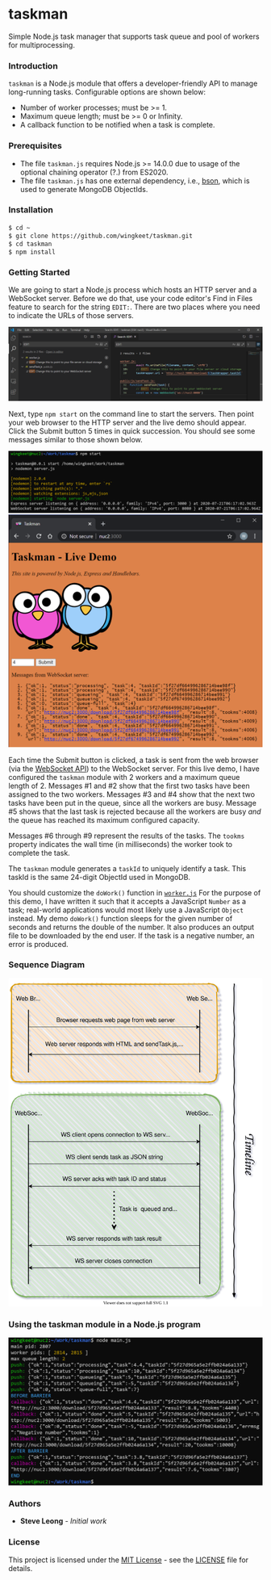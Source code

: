 # taskman
Simple Node.js task manager that supports task queue and pool of workers for multiprocessing.

### Introduction
`taskman` is a Node.js module that offers a developer-friendly API to manage long-running tasks.
Configurable options are shown below:
- Number of worker processes; must be >= 1.
- Maximum queue length; must be >= 0 or Infinity.
- A callback function to be notified when a task is complete.

### Prerequisites
- The file `taskman.js` requires Node.js >= 14.0.0 due to usage of the optional chaining
operator (?.) from ES2020.
- The file `taskman.js` has one external dependency, i.e.,
[bson](https://www.npmjs.com/package/bson), which is used to generate MongoDB ObjectIds.

### Installation
```
$ cd ~
$ git clone https://github.com/wingkeet/taskman.git
$ cd taskman
$ npm install
```

### Getting Started
We are going to start a Node.js process which hosts an HTTP server and a WebSocket server.
Before we do that, use your code editor's Find in Files feature to search for the string
`EDIT:`. There are two places where you need to indicate the URLs of those servers.

![edit-servers](public/images/edit-servers.png)

Next, type `npm start` on the command line to start the servers. Then point your web
browser to the HTTP server and the live demo should appear. Click the Submit button
5 times in quick succession. You should see some messages similar to those shown below.

![npm-start](public/images/npm-start.png)
![taskman-live-demo](public/images/taskman-live-demo.png)

Each time the Submit button is clicked, a task is sent from the web browser (via the
[WebSocket API](https://developer.mozilla.org/en-US/docs/Web/API/WebSockets_API))
to the WebSocket server. For this live demo, I have configured the `taskman`
module with 2 workers and a maximum queue length of 2. Messages #1 and #2 show that the
first two tasks have been assigned to the two workers. Messages #3 and #4 show that the
next two tasks have been put in the queue, since all the workers are busy. Message #5
shows that the last task is rejected because all the workers are busy *and* the queue
has reached its maximum configured capacity.

Messages #6 through #9 represent the results of the tasks. The `tookms` property
indicates the wall time (in milliseconds) the worker took to complete the task.

The `taskman` module generates a `taskId` to uniquely identify a task. This taskId
is the same 24-digit ObjectId used in MongoDB.

You should customize the `doWork()` function in
[`worker.js`](https://github.com/wingkeet/taskman/blob/master/worker.js)
For the purpose of this demo, I have written it such that it accepts a JavaScript
`Number` as a task; real-world applications would most likely use a JavaScript
`Object` instead. My demo `doWork()` function sleeps for the given number of seconds
and returns the double of the number. It also produces an output file to
be downloaded by the end user. If the task is a negative number, an error is produced.

### Sequence Diagram
![Sequence diagram](public/images/sequence-diagram.svg)

### Using the taskman module in a Node.js program
![taskman-cli](public/images/taskman-cli.png)

### Authors
* **Steve Leong** - *Initial work*

### License
This project is licensed under the [MIT License](https://opensource.org/licenses/MIT) -
see the [LICENSE](https://github.com/wingkeet/taskman/blob/master/LICENSE) file for details.
